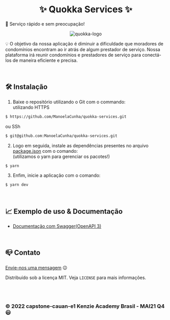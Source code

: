 <h1 align="center">✨ Quokka Services ✨</h1>

📜 Serviço rápido e sem preocupação!

<p align="center">
<img src="https://i.imgur.com/cTHsx9q.png" alt="quokka-logo" border="0">
</p>

<p>
💡 O objetivo da nossa aplicação é diminuir a dificuldade que moradores de condomínios encontram ao ir atrás de algum prestador de serviço. Nossa plataforma irá reunir condomínios e prestadores de serviço para conectá-los de maneira eficiente e precisa.

</p><br>

## 🛠 Instalação

1. Baixe o repositório utilizando o Git com o commando:<br>
   utilizando HTTPS

```sh
$ https://github.com/ManoelaCunha/quokka-services.git
```

ou SSh

```sh
$ git@github.com:ManoelaCunha/quokka-services.git
```

2. Logo em seguida, instale as dependências presentes no arquivo [package.json](/package.json) com o comando:
   <br>(utilizamos o yarn para gerenciar os pacotes!)

```sh
$ yarn
```

3. Enfim, inicie a aplicação com o comando:

```sh
$ yarn dev
```

<br>

## 📈 Exemplo de uso & Documentação

-   <a href="https://quokka-services.herokuapp.com/api_docs">Documentação com Swagger(OpenAPI 3)</a>

<br>

## 📪 Contato

[Envie-nos uma mensagem](mailto:quokka.api@gmail.com) 😉

Distribuído sob a licença MIT. Veja `LICENSE` para mais informações.

<br><br>

### &copy; 2022 capstone-cauan-e1 Kenzie Academy Brasil - MAI21 Q4 😃
